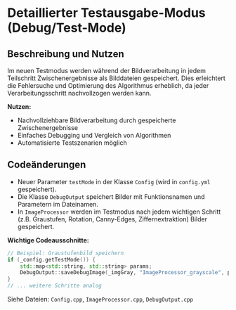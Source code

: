 # Detaillierter Testausgabe-Modus (Debug/Test-Mode)

## Beschreibung und Nutzen

Im neuen Testmodus werden während der Bildverarbeitung in jedem Teilschritt Zwischenergebnisse als Bilddateien gespeichert. Dies erleichtert die Fehlersuche und Optimierung des Algorithmus erheblich, da jeder Verarbeitungsschritt nachvollzogen werden kann.

**Nutzen:**
- Nachvollziehbare Bildverarbeitung durch gespeicherte Zwischenergebnisse
- Einfaches Debugging und Vergleich von Algorithmen
- Automatisierte Testszenarien möglich

## Codeänderungen

- Neuer Parameter `testMode` in der Klasse `Config` (wird in `config.yml` gespeichert).
- Die Klasse `DebugOutput` speichert Bilder mit Funktionsnamen und Parametern im Dateinamen.
- In `ImageProcessor` werden im Testmodus nach jedem wichtigen Schritt (z.B. Graustufen, Rotation, Canny-Edges, Ziffernextraktion) Bilder gespeichert.

**Wichtige Codeausschnitte:**

```cpp
// Beispiel: Graustufenbild speichern
if (_config.getTestMode()) {
    std::map<std::string, std::string> params;
    DebugOutput::saveDebugImage(_imgGray, "ImageProcessor_grayscale", params);
}
// ... weitere Schritte analog
```

Siehe Dateien: `Config.cpp`, `ImageProcessor.cpp`, `DebugOutput.cpp`
